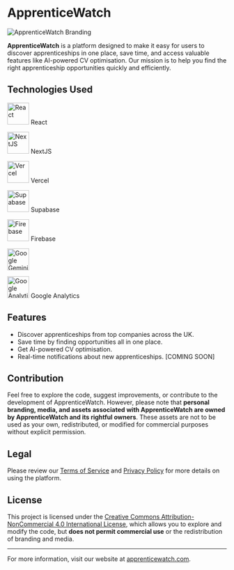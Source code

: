 # ApprenticeWatch

![ApprenticeWatch Branding](https://cdn.apprenticewatch.com/meta/apprentice-watch.png)

**ApprenticeWatch** is a platform designed to make it easy for users to discover apprenticeships in one place, save time, and access valuable features like AI-powered CV optimisation. Our mission is to help you find the right apprenticeship opportunities quickly and efficiently.

## Technologies Used

<img src="https://upload.wikimedia.org/wikipedia/commons/a/a7/React-icon.svg" alt="React" width="50" height="50"/> React

<img src="https://images-cdn.openxcell.com/wp-content/uploads/2024/07/24154156/dango-inner-2.webp" alt="NextJS" height="50"/> NextJS

<img src="https://github.com/user-attachments/assets/e9a0757e-1c79-4bf5-8f85-7f027147d7fa" alt="Vercel" height="50"/> Vercel

<img src="https://avatars.githubusercontent.com/u/54469796?s=400&v=4" alt="Supabase" width="50" height="50"/> Supabase

<img src="https://firebase.google.com/static/images/brand-guidelines/logo-logomark.png" alt="Firebase" width="50" height="50"/> Firebase

<img src="https://upload.wikimedia.org/wikipedia/commons/thumb/8/8a/Google_Gemini_logo.svg/2560px-Google_Gemini_logo.svg.png" alt="Google Gemini" height="50"/> 

<img src="https://www.gstatic.com/analytics-suite/header/suite/v2/ic_analytics.svg" alt="Google Analytics" height="50"/> Google Analytics

## Features

- Discover apprenticeships from top companies across the UK.
- Save time by finding opportunities all in one place.
- Get AI-powered CV optimisation.
- Real-time notifications about new apprenticeships. [COMING SOON]

## Contribution

Feel free to explore the code, suggest improvements, or contribute to the development of ApprenticeWatch. However, please note that **personal branding, media, and assets associated with ApprenticeWatch are owned by ApprenticeWatch and its rightful owners**. These assets are not to be used as your own, redistributed, or modified for commercial purposes without explicit permission.

## Legal

Please review our [Terms of Service](https://apprenticewatch.com/terms) and [Privacy Policy](https://apprenticewatch.com/privacy) for more details on using the platform.

## License

This project is licensed under the [Creative Commons Attribution-NonCommercial 4.0 International License](https://creativecommons.org/licenses/by-nc/4.0/), which allows you to explore and modify the code, but **does not permit commercial use** or the redistribution of branding and media.

---

For more information, visit our website at [apprenticewatch.com](https://apprenticewatch.com).
